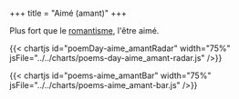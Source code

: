 +++
title = "Aimé (amant)"
+++

Plus fort que le [romantisme](../romantisme), l'être aimé.

{{< chartjs id="poemDay-aime_amantRadar" width="75%" jsFile="../../charts/poems-day-aime_amant-radar.js" />}}

{{< chartjs id="poems-aime_amantBar" width="75%" jsFile="../../charts/poems-aime_amant-bar.js" />}}
